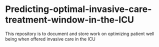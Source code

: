 # Predicting-optimal-invasive-care-treatment-window-in-the-ICU
This repository is to document and store work on optimizing patient well being when offered invasive care in the ICU
